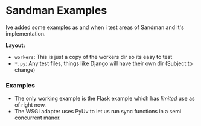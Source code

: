 # Sandman Examples
Ive added some examples as and when i test areas of Sandman and it's implementation.<br>

**Layout:**
  - `workers`: This is just a copy of the workers dir so its easy to test
  - `*.py`: Any test files, things like Django will have their own dir (Subject to change)
  
 ### Examples
 - The only working example is the Flask example which has *limited* use as of right now.<br> 
 - The WSGI adapter uses PyUv to let us run sync functions in a semi concurrent manor.
